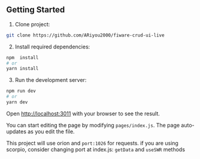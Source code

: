 ## Getting Started
1. Clone project:
```bash
git clone https://github.com/ARiyou2000/fiware-crud-ui-live
```

2. Install required dependencies:
```bash
npm  install
# or
yarn install
```
3. Run the development server:

```bash
npm run dev
# or
yarn dev
```

Open [http://localhost:3011](http://localhost:3011) with your browser to see the result.

You can start editing the page by modifying `pages/index.js`. The page auto-updates as you edit the file.

This project will use orion and `port:1026` for requests. if you are using scorpio, consider changing port at index.js: `getData` and `useSWR` methods
